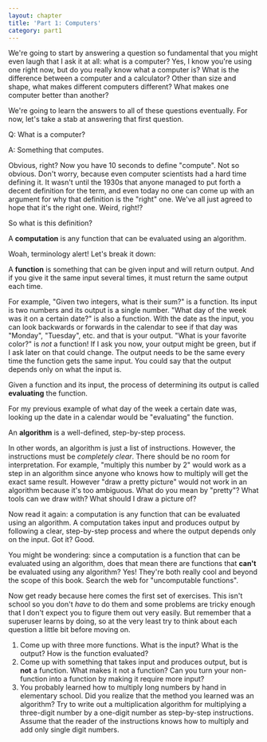 ```yaml
---
layout: chapter
title: 'Part 1: Computers'
category: part1
---
```


We're going to start by answering a question so fundamental that you might even
laugh that I ask it at all: what is a computer? Yes, I know you're using one
right now, but do you really know what a computer is? What is the difference
between a computer and a calculator? Other than size and shape, what makes
different computers different?  What makes one computer better than another?

We're going to learn the answers to all of these questions eventually. For now,
let's take a stab at answering that first question.

Q: What is a computer?

A: Something that computes.

Obvious, right? Now you have 10 seconds to define "compute". Not so obvious.
Don't worry, because even computer scientists had a hard time defining it. It
wasn't until the 1930s that anyone managed to put forth a decent definition for
the term, and even today no one can come up with an argument for why that
definition is the "right" one. We've all just agreed to hope that it's the
right one. Weird, right!?

So what is this definition?

<div class="alert alert-warning">
A <strong>computation</strong> is any function that can be evaluated using an
algorithm.
</div>

Woah, terminology alert! Let's break it down:

<div class="alert alert-warning">
A <strong>function</strong> is something that can be given input and will
return output. And if you give it the same input several times, it must return
the same output each time.
</div>

For example, "Given two integers, what is their sum?" is a function. Its input
is two numbers and its output is a single number. "What day of the week was it
on a certain date?" is also a function. With the date as the input, you can
look backwards or forwards in the calendar to see if that day was "Monday",
"Tuesday", etc. and that is your output. "What is your favorite color?" is
_not_ a function! If I ask you now, your output might be green, but if I ask
later on that could change. The output needs to be the same every time the
function gets the same input. You could say that the output depends only on
what the input is.

<div class="alert alert-warning">
Given a function and its input, the process of determining its output is called
<strong>evaluating</strong> the function.
</div>

For my previous example of what day of the week a certain date was, looking up
the date in a calendar would be "evaluating" the function.

<div class="alert alert-warning">
An <strong>algorithm</strong> is a well-defined, step-by-step process.
</div>

In other words, an algorithm is just a list of instructions. However, the
instructions must be _completely clear_. There should be no room for
interpretation. For example, "multiply this number by 2" would work as a step
in an algorithm since anyone who knows how to multiply will get the exact same
result. However "draw a pretty picture" would not work in an algorithm because
it's too ambiguous. What do you mean by "pretty"? What tools can we draw with?
What should I draw a picture of?

Now read it again: a computation is any function that can be evaluated using an
algorithm. A computation takes input and produces output by following a clear,
step-by-step process and where the output depends only on the input. Got it?
Good.

<div class="alert alert-success">
You might be wondering: since a computation is a function that can be evaluated
using an algorithm, does that mean there are functions that
<strong>can't</strong> be evaluated using any algorithm? Yes! They're both
really cool and beyond the scope of this book. Search the web for "uncomputable
functions".
</div>

Now get ready because here comes the first set of exercises. This isn't school
so you don't _have_ to do them and some problems are tricky enough that I don't
expect you to figure them out very easily. But remember that a superuser learns
by doing, so at the very least try to think about each question a little bit
before moving on.

<div class="alert alert-info">
<ol><li>
Come up with three more functions. What is the input? What is the output?  How
is the function evaluated?
</li><li>
Come up with something that takes input and produces output, but is
<strong>not</strong> a function. What makes it not a function? Can you turn
your non-function into a function by making it require more input?
</li><li>
You probably learned how to multiply long numbers by hand in elementary school.
Did you realize that the method you learned was an algorithm? Try to write out
a multiplication algorithm for multiplying a three-digit number by a one-digit
number as step-by-step instructions. Assume that the reader of the instructions
knows how to multiply and add only single digit numbers.
</li></ol>
</div>
